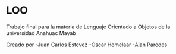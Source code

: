 # LOO
Trabajo final para la materia de Lenguaje Orientado a Objetos de la universidad Anahuac Mayab

Creado por
-Juan Carlos Estevez
-Oscar Hemelaar
-Alan Paredes

